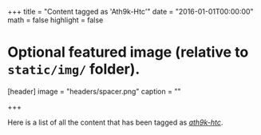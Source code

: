 +++
title = "Content tagged as 'Ath9k-Htc'"
date = "2016-01-01T00:00:00"
math = false
highlight = false

# Optional featured image (relative to `static/img/` folder).
[header]
image = "headers/spacer.png"
caption = ""

+++

Here is a list of all the content that has been tagged as *[ath9k-htc](https://f0.holisticinfosecforwebdevelopers.com/chap05.html#leanpub-auto-wi-fi-adapter)*.
